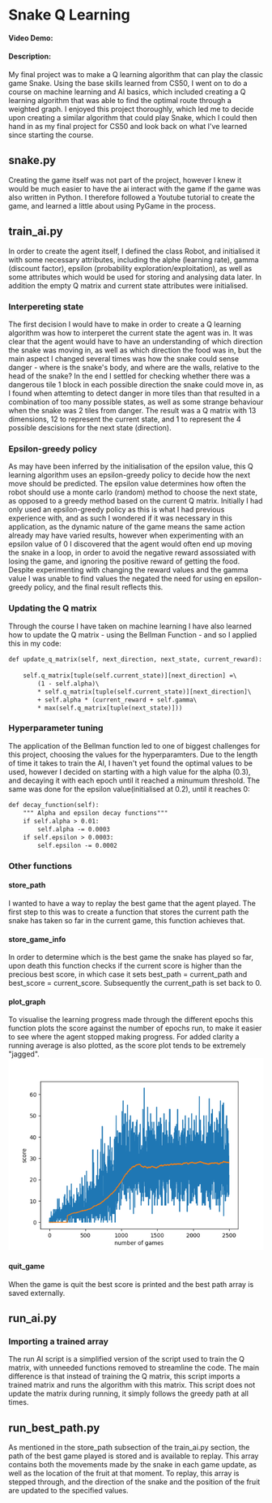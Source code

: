 # Snake Q Learning
#### Video Demo: <URL>
#### Description:

My final project was to make a Q learning algorithm that can play the classic game Snake. Using the base skills learned from CS50, I went on to do a course on machine learning and AI basics, which included creating a Q learning algorithm that was able to find the optimal route through a weighted graph. I enjoyed this project thoroughly, which led me to decide upon creating a similar algorithm that could play Snake, which I could then hand in as my final project for CS50 and look back on what I've learned since starting the course.

## snake.py
Creating the game itself was not part of the project, however I knew it would be much easier to have the ai interact with the game if the game was also written in Python. I therefore followed a Youtube tutorial to create the game, and learned a little about using PyGame in the process.

## train_ai.py

In order to create the agent itself, I defined the class Robot, and initialised it with some necessary attributes, including the alphe (learning rate), gamma (discount factor), epsilon (probability exploration/exploitation), as well as some attributes which would be used for storing and analysing data later. In addition the empty Q matrix and current state attributes were initialised.

### Interpereting state
The first decision I would have to make in order to create a Q learning algorithm was how to interperet the current state the agent was in. It was clear that the agent would have to have an understanding of which direction the snake was moving in, as well as which direction the food was in, but the main aspect I changed several times was how the snake could sense danger - where is the snake's body, and where are the walls, relative to the head of the snake? In the end I settled for checking whether there was a dangerous tile 1 block in each possible direction the snake could move in, as I found when attemting to detect danger in more tiles than that resulted in a combination of too many possible states, as well as some strange behaviour when the snake was 2 tiles from danger. The result was a Q matrix with 13 dimensions, 12 to represent the current state, and 1 to represent the 4 possible descisions for the next state (direction).

### Epsilon-greedy policy
As may have been inferred by the initialisation of the epsilon value, this Q learning algorithm uses an epsilon-greedy policy to decide how the next move should be predicted. The epsilon value determines how often the robot should use a monte carlo (random) method to choose the next state, as opposed to a greedy method based on the current Q matrix. Initially I had only used an epsilon-greedy policy as this is what I had previous experience with, and as such I wondered if it was necessary in this application, as the dynamic nature of the game means the same action already may have varied results, however when experimenting with an epsilon value of 0 I discovered that the agent would often end up moving the snake in a loop, in order to avoid the negative reward assossiated with losing the game, and ignoring the positive reward of getting the food. Despite experimenting with changing the reward values and the gamma value I was unable to find values the negated the need for using en epsilon-greedy policy, and the final result reflects this.

### Updating the Q matrix
Through the course I have taken on machine learning I have also learned how to update the Q matrix - using the Bellman Function - and so I applied this in my code:
```
def update_q_matrix(self, next_direction, next_state, current_reward):

    self.q_matrix[tuple(self.current_state)][next_direction] =\
        (1 - self.alpha)\
        * self.q_matrix[tuple(self.current_state)][next_direction]\
        + self.alpha * (current_reward + self.gamma\
        * max(self.q_matrix[tuple(next_state)]))
```

### Hyperparameter tuning
The application of the Bellman function led to one of biggest challenges for this project, choosing the values for the hyperparamters. Due to the length of time it takes to train the AI, I haven't yet found the optimal values to be used, however I decided on starting with a high value for the alpha (0.3), and decaying it with each epoch until it reached a minumum threshold. The same was done for the epsilon value(initialised at 0.2), until it reaches 0:
```
def decay_function(self):
    """ Alpha and epsilon decay functions"""
    if self.alpha > 0.01:
        self.alpha -= 0.0003
    if self.epsilon > 0.0003:
        self.epsilon -= 0.0002
```

### Other functions
#### store_path
I wanted to have a way to replay the best game that the agent played. The first step to this was to create a function that stores the current path the snake has taken so far in the current game, this function achieves that.

#### store_game_info
In order to determine which is the best game the snake has played so far, upon death this function checks if the current score is higher than the precious best score, in which case it sets best_path = current_path and best_score = current_score. Subsequently the current_path is set back to 0.

#### plot_graph
To visualise the learning progress made through the different epochs this function plots the score against the number of epochs run, to make it easier to see where the agent stopped making progress. For added clarity a running average is also plotted, as the score plot tends to be extremely "jagged".
![Plot of score vs epochs](snake_training_graph.png)

#### quit_game
When the game is quit the best score is printed and the best path array is saved externally.

## run_ai.py
### Importing a trained array
The run AI script is a simplified version of the script used to train the Q matrix, with unneeded functions removed to streamline the code. The main difference is that instead of training the Q matrix, this script imports a trained matrix and runs the algorithm with this matrix. This script does not update the matrix during running, it simply follows the greedy path at all times.

## run_best_path.py
As mentioned in the store_path subsection of the train_ai.py section, the path of the best game played is stored and is available to replay. This array contains both the movements made by the snake in each game update, as well as the location of the fruit at that moment. To replay, this array is stepped through, and the direction of the snake and the position of the fruit are updated to the specified values.
